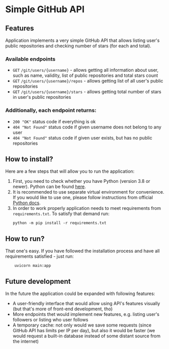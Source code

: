 # Simple GitHub API

## Features
Application implements a very simple GitHub API that allows listing user's public repositories and checking number of
stars (for each and total).


### Available endpoints
 - `GET` `/git/users/{username}` - allows getting all information about user, such as name, validity,
   list of public repositories and total stars count
 - `GET` `/git/users/{username}/repos` - allows getting list of all user's public repositories
 - `GET` `/git/users/{username}/stars` - allows getting total number of stars in user's public repositories


### Additionally, each endpoint returns:
 - `200 "OK"` status code if everything is ok
 - `404 "Not Found"` status code if given username does not belong to any user
 - `404 "Not Found"` status code if given user exists, but has no public repositories




## How to install?
Here are a few steps that will allow you to run the application:
1. First, you need to check whether you have Python (version 3.8 or newer).
   Python can be found [here](https://www.python.org/downloads/).
2. It is recommended to use separate virtual environment for convenience.
If you would like to use one, please follow instructions from official
   [Python docs](https://docs.python.org/3/tutorial/venv.html#creating-virtual-environments).
3. In order to work properly application needs to meet requirements from `requirements.txt`. To satisfy that demand run:
    ```
   python -m pip install -r requirements.txt
    ```



## How to run?
That one's easy. If you have followed the installation process and have all requirements satisfied - just run:
```
    uvicorn main:app
```



## Future development
In the future the application could be expanded with following features:

 - A user-friendly interface that would allow using API's features visually (but that's more of front-end development,
   tho)
 - More endpoints thet would implement new features, e.g. listing user's followers or listing who user follows
 - A temporary cache: not only would we save some requests (since GitHub API has limits per IP per day), but also it
   would be faster (we would request a built-in database instead of some distant source from the internet)


